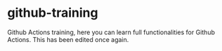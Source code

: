 # github-training

Github Actions training, here you can learn full functionalities for Github Actions. This has been edited once again.
